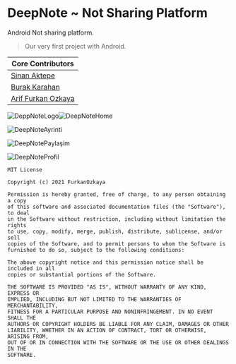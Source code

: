 # DeepNote ~ Not Sharing Platform
Android Not sharing platform.

> Our very first project with Android.

| Core Contributors                                     |
| ----------------------------------------------------- |
| [Sinan Aktepe](https://github.com/sinan-aktepe)       |
| [Burak Karahan](https://github.com/BurakKARAHAN)      |
| [Arif Furkan Ozkaya](https://github.com/FurkanOzkaya) |



![DeppNoteLogo](./images/DeppNoteLogo.jpg)![DeepNoteHome](./images/DeepNoteHome.jpg)

![DeepNoteAyrinti](./images/DeepNoteAyrinti.jpg)

![DeepNotePaylaşim](./images/DeepNotePaylaşim.jpg)

![DeepNoteProfil](./images/DeepNoteProfil.jpg)



```
MIT License

Copyright (c) 2021 FurkanOzkaya

Permission is hereby granted, free of charge, to any person obtaining a copy
of this software and associated documentation files (the "Software"), to deal
in the Software without restriction, including without limitation the rights
to use, copy, modify, merge, publish, distribute, sublicense, and/or sell
copies of the Software, and to permit persons to whom the Software is
furnished to do so, subject to the following conditions:

The above copyright notice and this permission notice shall be included in all
copies or substantial portions of the Software.

THE SOFTWARE IS PROVIDED "AS IS", WITHOUT WARRANTY OF ANY KIND, EXPRESS OR
IMPLIED, INCLUDING BUT NOT LIMITED TO THE WARRANTIES OF MERCHANTABILITY,
FITNESS FOR A PARTICULAR PURPOSE AND NONINFRINGEMENT. IN NO EVENT SHALL THE
AUTHORS OR COPYRIGHT HOLDERS BE LIABLE FOR ANY CLAIM, DAMAGES OR OTHER
LIABILITY, WHETHER IN AN ACTION OF CONTRACT, TORT OR OTHERWISE, ARISING FROM,
OUT OF OR IN CONNECTION WITH THE SOFTWARE OR THE USE OR OTHER DEALINGS IN THE
SOFTWARE.
```

